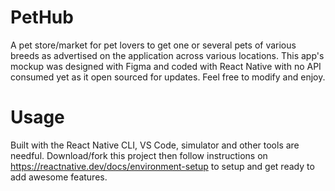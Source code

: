 # PetHub
A pet store/market for pet lovers to get one or several pets of various breeds as advertised on the application across various locations. This app's mockup was designed with Figma and coded with React Native with no API consumed yet as it open sourced for updates. Feel free to modify and enjoy.


# Usage
Built with the React Native CLI, VS Code, simulator and other tools are needful. Download/fork this project then follow instructions on https://reactnative.dev/docs/environment-setup to setup and get ready to add awesome features.
